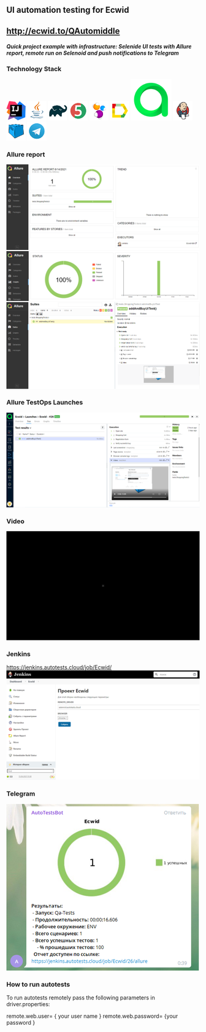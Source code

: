 ## UI automation testing for Ecwid

## http://ecwid.to/QAutomiddle

#### *Quick project example with infrastructure: Selenide UI tests with Allure report, remote run on Selenoid and push notifications to Telegram*

### Technology Stack

![IntelliJ Idea](images/icons/Idea.png)
![Java](images/icons/Java.png)
![Gradle](images/icons/Gradle.png)
![JUnit5](images/icons/JUnit5.png)
![Selenide](images/icons/Selenide.png)
![Allure_Report](images/icons/Allure_Report.png)
![Allure_TestOps](images/icons/TestOps.svg)
![Jenkins](images/icons/Jenkins.png)
![Selenoid](images/icons/Selenoid.png)
![Telegram](images/icons/Telegram.png)

### Allure report
![Allure](images/Allure1.png)
![Allure](images/Allure2.png)
![Allure](images/Allure3.png)

### Allure TestOps  Launches 
![TestOps launches](images/AllureTestOps.png)

### Video
![Video](images/Video.gif)

### Jenkins
https://jenkins.autotests.cloud/job/Ecwid/
![Jenkins](images/Jenkins.png)

### Telegram
![Telegram](images/Telegram.png)

### How to run autotests
To run autotests remotely pass the following parameters in driver.properties:

remote.web.user= { your user name }
remote.web.password= {your password }
